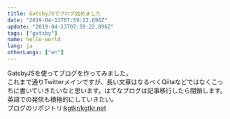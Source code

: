 ```yaml
---
title: GatsbyJSでブログ始めました
date: "2019-04-13T07:59:22.896Z"
update: "2019-04-13T07:59:22.896Z"
tags: ["gatsby"]
name: hello-world
lang: ja
otherLangs: ["en"]
---
```


GatsbyJSを使ってブログを作ってみました。  
これまで通りTwitterメインですが、長い文章はなるべくQiitaなどではなくこっちに書いていきたいなと思います。はてなブログは記事移行したら閉鎖します。  
英語での発信も積極的にしていきたい。  
ブログのリポジトリ:[kgtkr/kgtkr.net](https://github.com/kgtkr/kgtkr.net)
